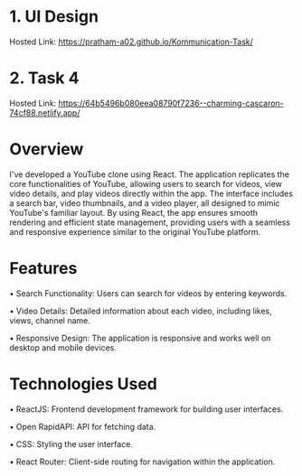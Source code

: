 
# 1. UI Design

Hosted Link: https://pratham-a02.github.io/Kommunication-Task/

# 2. Task 4
Hosted Link: https://64b5496b080eea08790f7236--charming-cascaron-74cf88.netlify.app/

# Overview
I've developed a YouTube clone using React. The application replicates the core functionalities of YouTube, allowing users to search for videos, view video details, and play videos directly within the app. The interface includes a search bar, video thumbnails, and a video player, all designed to mimic YouTube's familiar layout. By using React, the app ensures smooth rendering and efficient state management, providing users with a seamless and responsive experience similar to the original YouTube platform.

# Features
 • Search Functionality: Users can search for videos by entering keywords.

 • Video Details: Detailed information about each video, including likes, views, channel name.

 • Responsive Design: The application is responsive and works well on desktop and mobile devices.

# Technologies Used
 • ReactJS: Frontend development framework for    building user interfaces.

 • Open RapidAPI: API for fetching data.

 • CSS: Styling the user interface.

 • React Router: Client-side routing for navigation within the application.